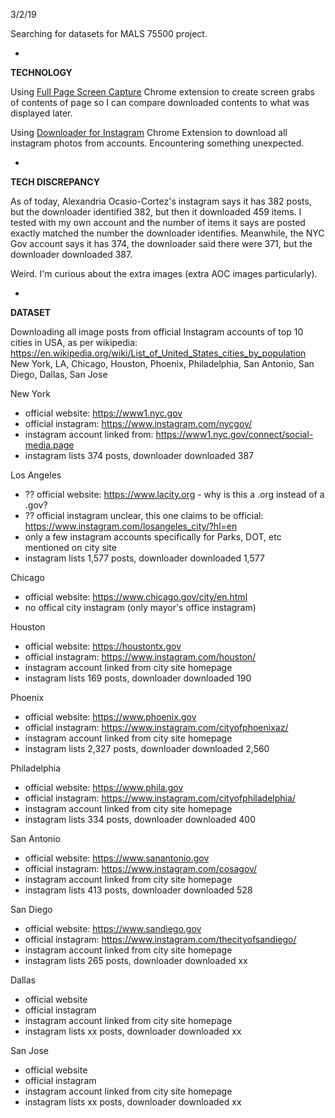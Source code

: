 3/2/19

Searching for datasets for MALS 75500 project.

-
****TECHNOLOGY****

Using [Full Page Screen Capture](https://chrome.google.com/webstore/detail/full-page-screen-capture/fdpohaocaechififmbbbbbknoalclacl/related?hl=en) Chrome extension to create screen grabs of contents of page so I can compare downloaded contents to what was displayed later.

Using [Downloader for Instagram](https://chrome.google.com/webstore/detail/downloader-for-instagram/olkpikmlhoaojbbmmpejnimiglejmboe/related) Chrome Extension to download all instagram photos from accounts. Encountering something unexpected.

-
****TECH DISCREPANCY****

As of today, Alexandria Ocasio-Cortez's instagram says it has 382 posts, but the downloader identified 382, but then it downloaded 459 items. I tested with my own account and the number of items it says are posted exactly matched the number the downloader identifies. Meanwhile, the NYC Gov account says it has 374, the downloader said there were 371, but the downloader downloaded 387.

Weird. I'm curious about the extra images (extra AOC images particularly). 


-
****DATASET****

Downloading all image posts from official Instagram accounts of top 10 cities in USA, as per wikipedia:
https://en.wikipedia.org/wiki/List_of_United_States_cities_by_population
New York, LA, Chicago, Houston, Phoenix, Philadelphia, San Antonio, San Diego, Dallas, San Jose


New York
- official website: https://www1.nyc.gov
- official instagram: https://www.instagram.com/nycgov/
- instagram account linked from: https://www1.nyc.gov/connect/social-media.page
- instagram lists 374 posts, downloader downloaded 387

Los Angeles
- ?? official website: https://www.lacity.org - why is this a .org instead of a .gov?
- ?? official instagram unclear, this one claims to be official: https://www.instagram.com/losangeles_city/?hl=en
- only a few instagram accounts specifically for Parks, DOT, etc mentioned on city site
- instagram lists 1,577 posts, downloader downloaded 1,577

Chicago
- official website: https://www.chicago.gov/city/en.html
- no offical city instagram (only mayor's office instagram)

Houston
- official website: https://houstontx.gov
- official instagram: https://www.instagram.com/houston/
- instagram account linked from city site homepage
- instagram lists 169 posts, downloader downloaded 190

Phoenix
- official website: https://www.phoenix.gov
- official instagram: https://www.instagram.com/cityofphoenixaz/
- instagram account linked from city site homepage
- instagram lists 2,327 posts, downloader downloaded 2,560

Philadelphia
- official website: https://www.phila.gov
- official instagram: https://www.instagram.com/cityofphiladelphia/
- instagram account linked from city site homepage
- instagram lists 334 posts, downloader downloaded 400

San Antonio
- official website: https://www.sanantonio.gov
- official instagram: https://www.instagram.com/cosagov/
- instagram account linked from city site homepage
- instagram lists 413 posts, downloader downloaded 528

San Diego
- official website: https://www.sandiego.gov
- official instagram: https://www.instagram.com/thecityofsandiego/
- instagram account linked from city site homepage
- instagram lists 265 posts, downloader downloaded xx

Dallas
- official website
- official instagram
- instagram account linked from city site homepage
- instagram lists xx posts, downloader downloaded xx

San Jose
- official website
- official instagram
- instagram account linked from city site homepage
- instagram lists xx posts, downloader downloaded xx
